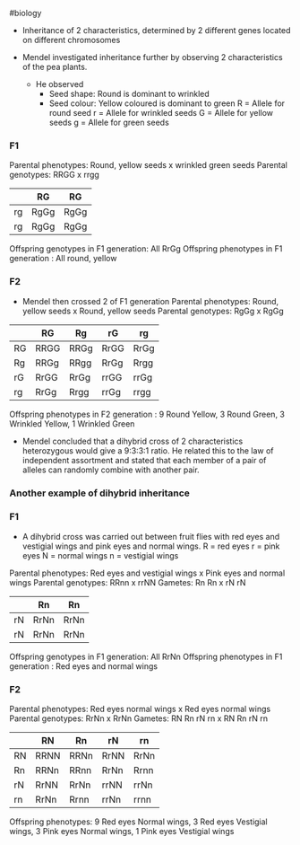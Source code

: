 #biology
- Inheritance of 2 characteristics, determined by 2 different genes located on different chromosomes

- Mendel investigated inheritance further by observing 2 characteristics of the pea plants.
    - He observed
        - Seed shape: Round is dominant to wrinkled
        - Seed colour: Yellow coloured is dominant to green
            R = Allele for round seed
            r = Allele for wrinkled seeds
            G = Allele for yellow seeds
            g = Allele for green seeds

### F1
Parental phenotypes: Round, yellow seeds x wrinkled green seeds
Parental genotypes: RRGG x rrgg

|     | RG   | RG   |
| --- | ---- | ---- |
| rg  | RgGg | RgGg |
| rg  | RgGg | RgGg | 

Offspring genotypes in F1 generation: All RrGg
Offspring phenotypes in F1 generation : All round, yellow

### F2
- Mendel then crossed 2 of F1 generation
Parental phenotypes: Round, yellow seeds x Round, yellow seeds
Parental genotypes: RgGg x RgGg

|     | RG   | Rg   | rG   | rg   |
| --- | ---- | ---- | ---- | ---- |
| RG  | RRGG | RRGg | RrGG | RrGg |
| Rg  | RRGg | RRgg | RrGg | Rrgg |
| rG  | RrGG | RrGg | rrGG | rrGg |
| rg  | RrGg | Rrgg | rrGg | rrgg |

Offspring phenotypes in F2 generation : 9 Round Yellow, 3 Round Green, 3 Wrinkled Yellow, 1 Wrinkled Green

- Mendel concluded that a dihybrid cross of 2 characteristics heterozygous would give a  9:3:3:1 ratio. He related this to the law of independent assortment and stated that each member of a pair of alleles can randomly combine with another pair.

### Another example of dihybrid inheritance
### F1
- A dihybrid cross was carried out between fruit flies with red eyes and vestigial wings and pink eyes and normal wings.
    R = red eyes
    r = pink eyes
    N = normal wings
    n = vestigial wings

Parental phenotypes: Red eyes and vestigial wings x Pink eyes and normal wings
Parental genotypes: RRnn x rrNN
Gametes: Rn Rn x rN rN

|     | Rn   | Rn   |
| --- | ---- | ---- |
| rN  | RrNn | RrNn |
| rN  | RrNn | RrNn |

Offspring genotypes in F1 generation: All RrNn
Offspring phenotypes in F1 generation : Red eyes and normal wings

### F2
Parental phenotypes: Red eyes normal wings x Red eyes normal wings
Parental genotypes: RrNn x RrNn
Gametes: RN Rn rN rn x RN Rn rN rn

|     | RN   | Rn   | rN   | rn   |
| --- | ---- | ---- | ---- | ---- |
| RN  | RRNN | RRNn | RrNN | RrNn |
| Rn  | RRNn | RRnn | RrNn | Rrnn |
| rN  | RrNN | RrNn | rrNN | rrNn |
| rn  | RrNn | Rrnn | rrNn | rrnn |

Offspring phenotypes: 9 Red eyes Normal wings, 3 Red eyes Vestigial wings, 3 Pink eyes Normal wings, 1 Pink eyes Vestigial wings